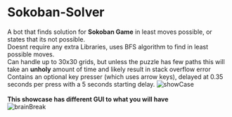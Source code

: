 # Sokoban-Solver
A bot that finds solution for <b>Sokoban Game</b> in least moves possible, or states that its not possible. <br>
Doesnt require any extra Libraries, uses BFS algorithm to find in least possible moves. <br> 
Can handle up to 30x30 grids, but unless the puzzle has few paths this will take an <b>unholy</b> amount of time and likely result in stack overflow error <br>
Contains an optional key presser (which uses arrow keys), delayed at 0.35 seconds per press with a 5 seconds starting delay.
![showCase](https://github.com/user-attachments/assets/86e3e387-bece-4553-a2ac-04afe8e3974e)<br>
<br>
          <b>This showcase has different GUI to what you will have </b><br>
![brainBreak](https://github.com/user-attachments/assets/c47f906c-93e4-45e7-b428-f12d6ff2949c)


